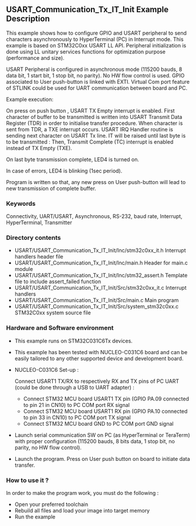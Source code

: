 ## <b>USART_Communication_Tx_IT_Init Example Description</b>

This example shows how to configure GPIO and USART peripheral to send characters
asynchronously to HyperTerminal (PC) in Interrupt mode. This example is based on
STM32C0xx USART LL API. Peripheral initialization is done using LL unitary services
functions for optimization purpose (performance and size).

USART Peripheral is configured in asynchronous mode (115200 bauds, 8 data bit, 1 start bit, 1 stop bit, no parity).
No HW flow control is used.
GPIO associated to User push-button is linked with EXTI.
Virtual Com port feature of STLINK could be used for UART communication between board and PC.

Example execution:

On press on push button , USART TX Empty interrupt is enabled.
First character of buffer to be transmitted is written into USART Transmit Data Register (TDR) in order to initialise transfer procedure.
When character is sent from TDR, a TXE interrupt occurs.
USART IRQ Handler routine is sending next character on USART Tx line.
IT will be raised until last byte is to be transmitted : Then, Transmit Complete (TC) interrupt is enabled
instead of TX Empty (TXE).

On last byte transmission complete, LED4 is turned on.

In case of errors, LED4 is blinking (1sec period).

Program is written so that, any new press on User push-button will lead to new transmission of complete buffer.

### <b>Keywords</b>

Connectivity, UART/USART, Asynchronous, RS-232, baud rate, Interrupt, HyperTerminal, Transmitter

### <b>Directory contents</b>

  - USART/USART_Communication_Tx_IT_Init/Inc/stm32c0xx_it.h          Interrupt handlers header file
  - USART/USART_Communication_Tx_IT_Init/Inc/main.h                  Header for main.c module
  - USART/USART_Communication_Tx_IT_Init/Inc/stm32_assert.h          Template file to include assert_failed function
  - USART/USART_Communication_Tx_IT_Init/Src/stm32c0xx_it.c          Interrupt handlers
  - USART/USART_Communication_Tx_IT_Init/Src/main.c                  Main program
  - USART/USART_Communication_Tx_IT_Init/Src/system_stm32c0xx.c      STM32C0xx system source file


### <b>Hardware and Software environment</b>

  - This example runs on STM32C031C6Tx devices.

  - This example has been tested with NUCLEO-C031C6 board and can be
    easily tailored to any other supported device and development board.

  - NUCLEO-C031C6 Set-up :

    Connect USART1 TX/RX to respectively RX and TX pins of PC UART (could be done through a USB to UART adapter) :

    - Connect STM32 MCU board USART1 TX pin (GPIO PA.09 connected to pin 21 in CN10)
      to PC COM port RX signal
    - Connect STM32 MCU board USART1 RX pin (GPIO PA.10 connected to pin 33 in CN10)
      to PC COM port TX signal
    - Connect STM32 MCU board GND to PC COM port GND signal

  - Launch serial communication SW on PC (as HyperTerminal or TeraTerm) with proper configuration
    (115200 bauds, 8 bits data, 1 stop bit, no parity, no HW flow control).

  - Launch the program. Press on User push button on board to initiate data transfer.

### <b>How to use it ?</b>

In order to make the program work, you must do the following :

 - Open your preferred toolchain
 - Rebuild all files and load your image into target memory
 - Run the example
